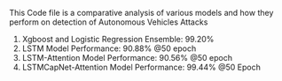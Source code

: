 This Code file is a comparative analysis of various models and how they perform on detection of Autonomous Vehicles Attacks

1. Xgboost and Logistic Regression Ensemble: 99.20%
2. LSTM Model Performance: 90.88% @50 epoch
3. LSTM-Attention Model Performance: 90.56% @50 epoch
4. LSTMCapNet-Attention Model Performance: 99.44% @50 Epoch

